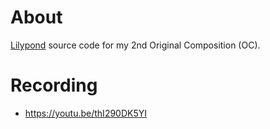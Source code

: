 # About

[Lilypond](https://lilypond.org/) source code for my 2nd Original Composition (OC).

# Recording

- https://youtu.be/thI290DK5YI
